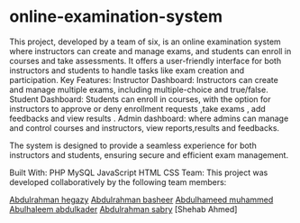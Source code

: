 # online-examination-system
This project, developed by a team of six, is an online examination system where instructors can create and manage exams, and students can enroll in courses and take assessments. It offers a user-friendly interface for both instructors and students to handle tasks like exam creation and participation.
Key Features:
Instructor Dashboard: Instructors can create and manage multiple exams, including multiple-choice and true/false.
Student Dashboard: Students can enroll in courses, with the option for instructors to approve or deny enrollment requests ,take exams , add feedbacks and view results .
Admin dashboard: where admins can manage and control courses and instructors, view reports,results and feedbacks.

The system is designed to provide a seamless experience for both instructors and students, ensuring secure and efficient exam management.

Built With:
PHP
MySQL
JavaScript
HTML
CSS
Team:
This project was developed collaboratively by the following team members:

[Abdulrahman hegazy](https://github.com/Abdelrahman-Hegazy1)
[Abdulrahman basheer](https://github.com/AbdoElwahdh)
[Abdulhameed muhammed](https://github.com/Abdelhamedmohamedamin)
[Abulhaleem abdulkader](https://github.com/Abdul-Halim01)
[Abdulrahman sabry](https://github.com/AbdelrahmansabryYoussef)
[Shehab Ahmed]
